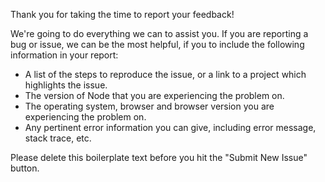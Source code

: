 Thank you for taking the time to report your feedback!

We're going to do everything we can to assist you. If you are reporting a bug or issue, we can be the most helpful, if you to include the following information in your report:

- A list of the steps to reproduce the issue, or a link to a project which highlights the issue.
- The version of Node that you are experiencing the problem on.
- The operating system, browser and browser version you are experiencing the problem on.
- Any pertinent error information you can give, including error message, stack trace, etc.

Please delete this boilerplate text before you hit the "Submit New Issue" button.
